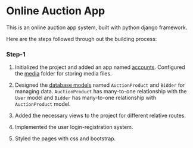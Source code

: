 # Online Auction App

This is an online auction app system, built with python django framework.

Here are the steps followed through out the building process:

### Step-1

1. Initialized the project and added an app named [accounts](./accounts). Configured the [media](./media) folder for storing media files.

2. Designed the [database models](./accounts/models.py) named `AuctionProduct` and `Bidder` for managing data. `AuctionProduct` has many-to-one relationship with the `User` model and `Bidder` has many-to-one relationship with `AuctionProduct` model.

3. Added the necessary views to the project for different relative routes.

4. Implemented the user login-registration system.

5. Styled the pages with css and bootstrap.

